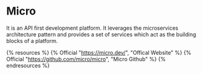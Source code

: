 # Micro

It is an API first development platform. It leverages the microservices architecture pattern and provides a set of services which act as the building blocks of a platform.

{% resources %}
  {% Official "https://micro.dev/", "Offical Website" %}
  {% Official "https://github.com/micro/micro", "Micro Github" %}
{% endresources %}
